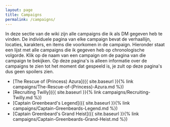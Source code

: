 ```yaml
---
layout: page
title: Campaigns
permalink: /campaigns/
---
```


In deze sectie van de wiki zijn alle campaigns die ik als DM gegeven heb te vinden. De individuele pagina van elke campaign bevat de verhaallijn, locaties, karakters, en items die voorkomen in de campaign. Hieronder staat een lijst met alle campaigns die ik gegeven heb op chronologische volgorde. Klik op de naam van een campaign om de pagina van die campaign te bekijken. Op deze pagina's is alleen informatie over de campaigns te zien tot het moment dat gespeeld is, je zult op deze pagina's dus geen spoilers zien.

* [The Rescue of (Princess) Azura]({{ site.baseurl }}{% link campaigns/The-Rescue-of-(Princess)-Azura.md %})
* [Recruiting Twilly]({{ site.baseurl }}{% link campaigns/Recruiting-Twilly.md %})
* [Captain Greenbeard's Legend]({{ site.baseurl }}{% link campaigns/Captain-Greenbeards-Legend.md %})
* [Captain Greenbeard's Grand Heist]({{ site.baseurl }}{% link campaigns/Captain-Greenbeards-Grand-Heist.md %})